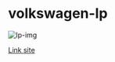 # volkswagen-lp

 ![lp-img](https://user-images.githubusercontent.com/83146122/201541062-6b4af0fe-e06e-4916-abb2-896c63e3571d.png)

 
 [Link site](https://volkswagen-lp.vercel.app)
